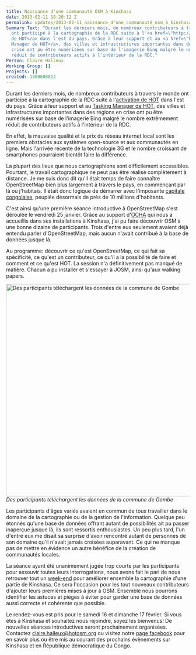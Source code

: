 ```yaml
---
title: Naissance d'une communauté OSM à Kinshasa
date: 2013-02-11 18:20:12 Z
permalink: updates/2013-02-11_naissance_d'une_communauté_osm_à_kinshasa
Summary Text: "Durant les derniers mois, de nombreux contributeurs à travers le monde
  ont participé à la cartographie de la RDC suite à l'<a href=\"http://hot.openstreetmap.org/updates/2012-12-13_hot_activation_sud_et_nord_kivu_r%C3%A9publique_d%C3%A9mocratique_du_congo\">activation
  de HOT</a> dans l'est du pays. Grâce à leur support et au <a href=\"http://tasks.hotosm.org/\">Tasking
  Manager de HOT</a>, des villes et infrastructures importantes dans des régions en
  crise ont pu être numérisées sur base de l'imagerie Bing malgré le nombre extrêmement
  réduit de contributeurs actifs à l'intérieur de la RDC."
Person: Claire Halleux
Working Group: []
Projects: []
created: 1360606812
---
```


Durant les derniers mois, de nombreux contributeurs à travers le monde ont participé à la cartographie de la RDC suite à l'<a href="http://hot.openstreetmap.org/updates/2012-12-13_hot_activation_sud_et_nord_kivu_r%C3%A9publique_d%C3%A9mocratique_du_congo">activation de HOT</a> dans l'est du pays. Grâce à leur support et au <a href="http://tasks.hotosm.org/">Tasking Manager de HOT</a>, des villes et infrastructures importantes dans des régions en crise ont pu être numérisées sur base de l'imagerie Bing malgré le nombre extrêmement réduit de contributeurs actifs à l'intérieur de la RDC.

En effet, la mauvaise qualité et le prix du réseau internet local sont les premiers obstacles aux systèmes open-source et aux communautés en ligne. Mais l'arrivée récente de la technologie 3G et le nombre croissant de smartphones pourraient bientôt faire la différence.

La plupart des lieux que nous cartographions sont difficilement accessibles. Pourtant, le travail cartographique ne peut pas être réalisé complètement à distance. Je me suis donc dit qu'il était temps de faire connaître OpenStreetMap bien plus largement à travers le pays, en commençant par là où j'habitais. Il était donc logique de démarrer avec l'imposante <a href="http://fr.wikipedia.org/wiki/Kinshasa">capitale congolaise</a>, peuplée désormais de près de 10 millions d'habitants.

C'est ainsi qu'une première séance introductive à OpenStreetMap s'est déroulée le vendredi 25 janvier. Grâce au support d'<a href="http://rdc-humanitaire.net/">OCHA</a> qui nous a accueillis dans ses installations à Kinshasa, j'ai pu faire découvrir OSM à une bonne dizaine de participants. Trois d'entre eux seulement avaient déjà entendu parler d'OpenStreetMap, mais aucun n'avait contribué à la base de données jusque là.

Au programme: découvrir ce qu'est OpenStreetMap, ce qui fait sa spécificité, ce qu'est un contributeur, ce qu'il a la possibilité de faire et comment et ce qu'est HOT. La session n'a définitivement pas manqué de matière. Chacun a pu installer et s'essayer à JOSM, ainsi qu'aux walking papers.

<img src="http://hot.openstreetmap.org/sites/default/files/P1250011cp.JPG" title="Des participants téléchargent les données de la commune de Gombe" width="580"/>
<cite>Des participants téléchargent les données de la commune de Gombe</cite>

Les participants d'âges variés avaient en commun de tous travailler dans le domaine de la cartographie ou de la gestion de l'information. Quelque peu étonnés qu'une base de données offrant autant de possibilités ait pu passer inaperçue jusque là, ils sont ressortis enthousiastes. Un peu plus tard, l'un d'entre eux me disait sa surprise d'avoir rencontré autant de personnes de son domaine qu'il n'avait jamais croisées auparavant. Ce qui ne manque pas de mettre en évidence un autre bénéfice de la création de communautés locales.

La séance ayant été unanimement jugée trop courte par les participants pour assouvir toutes leurs interrogations, nous avons fait le pari de nous retrouver tout un <a href="https://www.facebook.com/events/117116381801764/">week-end</a> pour améliorer ensemble la cartographie d'une partie de Kinshasa. Ce sera l'occasion pour les tout nouveaux contributeurs d'ajouter leurs premières mises à jour à OSM. Ensemble nous pourrons identifier les astuces et pièges à éviter pour garder une base de données aussi correcte et cohérente que possible.

Le rendez-vous est pris pour le samedi 16 et dimanche 17 février. Si vous êtes à Kinshasa et souhaitez nous rejoindre, soyez les bienvenus! De nouvelles séances introductives seront prochainement organisées. Contactez claire.halleux@hotosm.org ou visitez notre <a href="http://www.facebook.com/OpenStreetMap.RDC">page facebook</a> pour en savoir plus ou être mis au courant des prochains évènements sur Kinshasa et en République démocratique du Congo.
